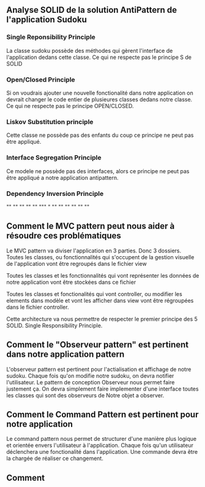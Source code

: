 ## Analyse SOLID de la solution AntiPattern de l'application Sudoku

### Single Reponsibility Principle 
La classe sudoku possède des méthodes qui gèrent l'interface de
l'application dedans cette classe. Ce qui ne respecte pas le
principe S de SOLID
### Open/Closed Principle 
Si on voudrais ajouter une nouvelle fonctionalité dans 
notre application on devrait changer le code entier de plusieures
classes dedans notre classe. Ce qui ne respecte pas le principe 
OPEN/CLOSED. 
### Liskov Substitution principle 
Cette classe ne possède pas des enfants du coup ce principe
ne peut pas être appliqué. 
### Interface Segregation Principle 
Ce modele ne possède pas des interfaces, alors 
ce principe ne peut pas être appliqué a notre application 
antipattern. 
### Dependency Inversion Principle 
"" "" "" "" "" """ " "" "" "" "" "" "" 

## Comment le MVC pattern peut nous aider à résoudre ces problématiques

Le MVC pattern va diviser l'application en 3 parties. Donc 3 dossiers. 
Toutes les classes, ou fonctionnalités qui s'occupent de la 
gestion visuelle de l'application vont être regroupés dans le
fichier view

Toutes les classes et les fonctionnalités qui vont représenter les données
de notre application vont être stockées dans ce fichier

Toutes les classes et fonctionalités qui vont controller, ou 
modifier les elements dans modèle et vont les afficher dans view
vont être régroupées dans le fichier controller. 

Cette architecture va nous permettre de respecter le premier principe
des 5 SOLID. Single Responsibility Principle. 
## Comment le "Observeur pattern" est pertinent dans notre application pattern 
L'observeur pattern est pertinent pour l'actialisation et affichage de notre sudoku. 
Chaque fois qu'on modifie notre sudoku, on devra notifier l'utilisateur. 
Le pattern de conception Observeur nous permet faire justement ça. 
On devra simplement faire implementer d'une interface toutes les classes qui sont des observeurs
de Notre objet a observer. 
## Comment le Command Pattern est pertinent pour notre application 
Le command pattern nous permet de structurer d'une manière plus logique et orientée envers 
l'utilisateur à l'application. Chaque fois qu'un utilisateur déclenchera une fonctionalité 
dans l'application. Une commande devra être la chargée de réaliser ce changement. 
## Comment 